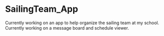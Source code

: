 # SailingTeam_App
Currently working on an app to help organize the sailing team at my school. Currently working on a message board and schedule viewer.
